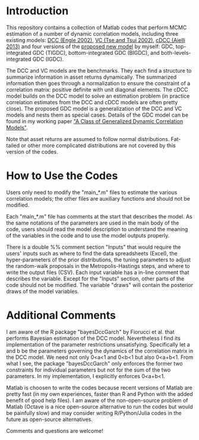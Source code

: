 # Introduction
This repository contains a collection of Matlab codes that perform MCMC estimation of a number of dynamic correlation models, including three existing models: [DCC (Engle 2002)](http://pages.stern.nyu.edu/~rengle/dccfinal.pdf), [VC (Tse and Tsui 2002)](https://core.ac.uk/download/pdf/7354515.pdf), [cDCC (Aielli 2013)](https://papers.ssrn.com/sol3/papers.cfm?abstract_id=1507743) and four versions of the [proposed new model](https://mpra.ub.uni-muenchen.de/84820/1/MPRA_paper_84820.pdf) by myself: GDC, top-integrated GDC (TIGDC), bottom-integrated GDC (BIGDC), and both-levels-integrated GDC (IGDC). 

The DCC and VC models are the benchmarks. They each find a structure to summarize information in asset returns dynamically. The summarized information then goes through a normalization to ensure the constraint of a correlation matrix: positive definite with unit diagonal elements. The cDCC model builds on the DCC model to solve an estimation problem (in practice correlation estimates from the DCC and cDCC models are often pretty close). The proposed GDC model is a generalization of the DCC and VC models and nests them as special cases. Details of the GDC model can be found in my working paper ["A Class of Generalized Dynamic Correlation Models"](https://mpra.ub.uni-muenchen.de/84820/1/MPRA_paper_84820.pdf).

Note that asset returns are assumed to follow normal distributions. Fat-tailed or other more complicated distributions are not covered by this version of the codes.

# How to Use the Codes
Users only need to modify the "main_*.m" files to estimate the various correlation models; the other files are auxiliary functions and should not be modified. 

Each "main_*.m" file has comments at the start that describes the model. As the same notations of the parameters are used in the main body of the code, users should read the model description to understand the meaning of the variables in the code and to use the model outputs properly. 

There is a double %% comment section "Inputs" that would require the users' inputs such as where to find the data spreadsheets (Excel), the hyper-parameters of the prior distributions, the tuning parameters to adjust the random-walk proposals in the Metropolis-Hastings steps, and where to write the output files (CSV). Each input variable has a in-line comment that describes the variable. Except for the "Inputs" section, other parts of the code should not be modified. The variable "draws" will contain the posterior draws of the model variables.

# Additional Comments
I am aware of the R package "bayesDccGarch" by Fiorucci et al. that performs Bayesian estimation of the DCC model. Nevertheless I find its implementation of the parameter restrictions unsatisfying. Specifically let a and b be the parameters governing the dynamics of the correlation matrix in the DCC model. We need not only 0<a<1 and 0<b<1 but also 0<a+b<1. From what I see, the package "bayesDccGarch" only enforces the former two constraints for individual parameters but not for the sum of the two parameters. In my implementation, I explicitly enforces 0<a+b<1.  

Matlab is choosen to write the codes because recent versions of Matlab are pretty fast (in my own experiences, faster than R and Python with the added benefit of good help files). I am aware of the non-open-source problem of Matlab (Octave is a nice open-source alternative to run the codes but would be painfully slow) and may consider writing R/Python/Julia codes in the future as open-source alternatives.

Comments and questions are welcome!
